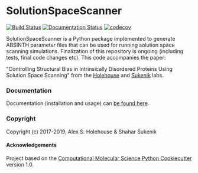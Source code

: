 SolutionSpaceScanner
==============================
[//]: # (Badges)
[![Build Status](https://travis-ci.org/holehouse-lab/solutionspacescanner.svg?branch=master)](https://travis-ci.org/holehouse-lab/solutionspacescanner)
[![Documentation Status](https://readthedocs.org/projects/solutionspacescanner/badge/?version=latest)](https://solutionspacescanner.readthedocs.io/en/latest/?badge=latest)
[![codecov](https://codecov.io/gh/holehouse-lab/solutionspacescanner/branch/master/graph/badge.svg)](https://codecov.io/gh/holehouse-lab/solutionspacescanner)


SolutionSpaceScanner is a Python package implemented to generate ABSINTH parameter files that can be used for running solution space
scanning simulations. Finalization of this repository is ongoing (including tests, final code changes etc). This code accompanies the paper:

"Controlling Structural Bias in Intrinsically Disordered Proteins Using Solution Space Scanning" from the [Holehouse](http://holehouselab.com) and [Sukenik](http://sukeniklab.com) labs. 

### Documentation
Documentation (installation and usage) can [be found here](https://solutionspacescanner.readthedocs.io/en/latest/index.html).

### Copyright

Copyright (c) 2017-2019, Alex S. Holehouse & Shahar Sukenik


#### Acknowledgements
 
Project based on the 
[Computational Molecular Science Python Cookiecutter](https://github.com/molssi/cookiecutter-cms) version 1.0.

